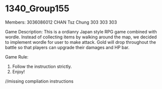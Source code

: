 # 1340_Group155

Members: 
3036086012 CHAN Tsz Chung
303
303
303


Game Description:
This is a ordianry Japan style RPG game combined with wordle.
Instead of collecting items by walking around the map, we decided to implement wordle for user to make attack.
Gold will drop throughout the battle so that players can upgrade their damages and HP bar.

Game Rule:
1. Follow the instruction strictly.
2. Enjoy!

//missing compliation instructions
